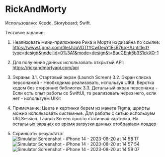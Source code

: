 # RickAndMorty

Использовано: Xcode, Storyboard; Swift.

Тестовое задание:

1. Hеализовать мини-приложение Рика и Морти из дизайна по ссылке:
https://www.figma.com/file/JUuVDTfYCwDeuY1EsR76qH/Untitled?type=design&node-id=0%3A1&mode=design&t=BauCEhk5b3S1ckXO-1

2. Для получения данных использовать открытый API: https://rickandmortyapi.com/api

3. Экраны:
3.1. Стартовый экран (Launch Screen)
3.2. Экран списка персонажей - Необходимо реализовать, используя UIKit. Верстка кодом без сторонних библиотек
3.3. Детальный экран персонажа - Если есть опыт работы со SwiftUI, то реализовать через него, если нет - используем UIKit

4. Примечание: Цвета и картинки берем из макета Figma, шрифты можно использовать системные. Для работы с сетью используем URLSession. Launch Screen просто статичная картинка. На остальных экранах во время загрузки данных отображаем лоадер
5. Скриншоты результата:
![Simulator Screenshot - iPhone 14 - 2023-08-20 at 14 58 17](https://github.com/YaslikS/RickAndMorty/assets/58375980/9a496723-3d77-4188-a671-73c0ef8ac52b)
![Simulator Screenshot - iPhone 14 - 2023-08-20 at 14 57 54](https://github.com/YaslikS/RickAndMorty/assets/58375980/e68bcb42-cb06-492a-8792-8ee2190157b4)
![Simulator Screenshot - iPhone 14 - 2023-08-20 at 14 58 07](https://github.com/YaslikS/RickAndMorty/assets/58375980/4e4b3dd7-5620-4513-a1df-3771240549dd)
